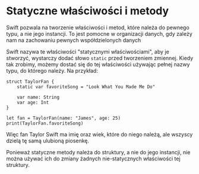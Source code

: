# Statyczne właściwości i metody

Swift pozwala na tworzenie właściwości i metod, które należa do pewnego typu, a nie jego instancji. To jest pomocne w organizacji danych, gdy zależy nam na zachowaniu pewnych współdzielonych danych

Swift nazywa te właściwości "statycznymi właściwościami", aby je stworzyć, wystarczy dodać słowo `static` przed tworzeniem zmiennej. Kiedy tak zrobimy, możemy dostać się do tej właściwości używając pełnej nazwy typu, do którego należy. Na przykład:

    struct TaylorFan {
        static var favoriteSong = "Look What You Made Me Do"

        var name: String
        var age: Int
    }

    let fan = TaylorFan(name: "James", age: 25)
    print(TaylorFan.favoriteSong)

Więc fan Taylor Swift ma imię oraz wiek, które do niego należą, ale wszyscy dzielą tę samą ulubioną piosenkę.

Ponieważ statyczne metody należa do struktury, a nie do jego instancji, nie można używać ich do zmiany żadnych nie-statycznych właściwości tej struktury.
